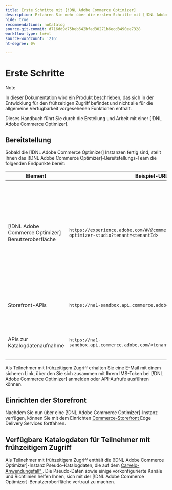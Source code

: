 ```yaml
---
title: Erste Schritte mit [!DNL Adobe Commerce Optimizer]
description: Erfahren Sie mehr über die ersten Schritte mit [!DNL Adobe Commerce Optimizer].
hide: true
recommendations: noCatalog
source-git-commit: d716dd9d75beb642bfad30271b6ecd3490ee7328
workflow-type: tm+mt
source-wordcount: '216'
ht-degree: 0%

---
```


# Erste Schritte

>[!NOTE]
>
>In dieser Dokumentation wird ein Produkt beschrieben, das sich in der Entwicklung für den frühzeitigen Zugriff befindet und nicht alle für die allgemeine Verfügbarkeit vorgesehenen Funktionen enthält.

Dieses Handbuch führt Sie durch die Erstellung und Arbeit mit einer [!DNL Adobe Commerce Optimizer].

<!--Click the tabs below to see high-level workflow overviews for the following user types:

- Administrators
- Merchants
- Developers

>[!BEGINTABS]

>[!TAB Administrator and merchant workflow]

This diagram provides a high-level overview of how administrators and merchants access and manage [!DNL Adobe Commerce Optimizer] instances. See the [Adobe Admin Console Guide](https://helpx.adobe.com/de/enterprise/admin-guide.html) for more information about administrator workflows.

NEED DIAGRAM

>[!TAB Developer workflow]

This diagram provides a high-level overview of how developers create integrations for [!DNL Adobe Commerce Optimizer] using App Builder. See the [API documentation](https://developer.adobe.com/commerce/services/cloud/) for more information.

NEED DIAGRAM

>[!ENDTABS]
-->

## Bereitstellung

Sobald die [!DNL Adobe Commerce Optimizer] Instanzen fertig sind, stellt Ihnen das [!DNL Adobe Commerce Optimizer]-Bereitstellungs-Team die folgenden Endpunkte bereit:

| Element | Beispiel-URL | Zweck |
|---|---|---|
| [!DNL Adobe Commerce Optimizer] Benutzeroberfläche | `https://experience.adobe.com/#/@commerceprojectbeacon/commerce-optimizer-studio?tenant=<tenantId>` | Greifen Sie auf die Commerce Optimizer-Benutzeroberfläche zu, um Ihren Katalog über:<br>1 zu verwalten. Merchandising-Regeln (Produkterkennung, Produktempfehlungen).<br>2. Katalogverwaltung (Erstellung von Kanälen und Richtlinien).<br>3. Data Insights (Anzeigen des Datenerfassungsstatus Ihres Katalogs). |
| Storefront-APIs | `https://na1-sandbox.api.commerce.adobe.com/<tenantId>/graphql` | Greifen Sie auf die APIs zu, die zum Einrichten Ihrer Commerce-Storefront mit Edge Delivery Services erforderlich sind. |
| APIs zur Katalogdatenaufnahme | `https://na1-sandbox.api.commerce.adobe.com/<tenantId>/v1/catalog/<entity>` | Greifen Sie auf die APIs zu, die zum Aufnehmen Ihrer Katalogdaten erforderlich sind. |

Als Teilnehmer mit frühzeitigem Zugriff erhalten Sie eine E-Mail mit einem sicheren Link, über den Sie sich zusammen mit Ihrem IMS-Token bei [!DNL Adobe Commerce Optimizer] anmelden oder API-Aufrufe ausführen können.

## Einrichten der Storefront

Nachdem Sie nun über eine [!DNL Adobe Commerce Optimizer]-Instanz verfügen, können Sie mit dem Einrichten [ Commerce-Storefront ](./storefront.md) Edge Delivery Services fortfahren.

## Verfügbare Katalogdaten für Teilnehmer mit frühzeitigem Zugriff

Als Teilnehmer mit frühzeitigem Zugriff enthält die [!DNL Adobe Commerce Optimizer]-Instanz Pseudo-Katalogdaten, die auf dem [Carvelo-Anwendungsfall“ ](./use-case/admin-use-case.md). Die Pseudo-Daten sowie einige vorkonfigurierte Kanäle und Richtlinien helfen Ihnen, sich mit der [!DNL Adobe Commerce Optimizer]-Benutzeroberfläche vertraut zu machen.

<!--Ingest catalog data

By default, [!DNL Adobe Commerce Optimizer] instances do not include any product data.

See the [Ingestion API](https://developer-stage.adobe.com/commerce/services/composable-catalog/data-ingestion/using-the-api/) documentation to learn how you can import your catalog data into [!DNL Adobe Commerce Optimizer].

The catalog data that you ingest is visible in the [data insights](./insights-overview.md) page. Additionally, you can use the [Catalog](./catalog-overview.md) page to define the channels and policies.-->

